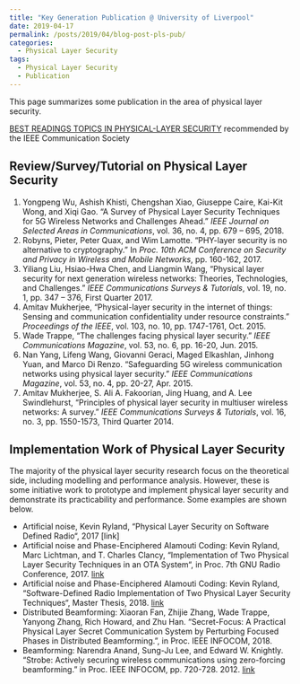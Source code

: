 ```yaml
---
title: "Key Generation Publication @ University of Liverpool"
date: 2019-04-17
permalink: /posts/2019/04/blog-post-pls-pub/
categories:
  - Physical Layer Security
tags:
  - Physical Layer Security
  - Publication
---
```

This page summarizes some publication in the area of physical layer security.

[BEST READINGS TOPICS IN PHYSICAL-LAYER SECURITY](https://www.comsoc.org/publications/best-readings/physical-layer-security) recommended by the IEEE Communication Society

## Review/Survey/Tutorial on Physical Layer Security
1. Yongpeng Wu, Ashish Khisti, Chengshan Xiao, Giuseppe Caire, Kai-Kit Wong, and Xiqi Gao. “A Survey of Physical Layer Security Techniques for 5G Wireless Networks and Challenges Ahead.” _IEEE Journal on Selected Areas in Communications_, vol. 36, no. 4, pp. 679 – 695, 2018. 
1. Robyns, Pieter, Peter Quax, and Wim Lamotte. “PHY-layer security is no alternative to cryptography.” In _Proc. 10th ACM Conference on Security and Privacy in Wireless and Mobile Networks_, pp. 160-162, 2017. 
1. Yiliang Liu, Hsiao-Hwa Chen, and Liangmin Wang, “Physical layer security for next generation wireless networks: Theories, Technologies, and Challenges.” _IEEE Communications Surveys & Tutorials_, vol. 19, no. 1, pp. 347 – 376, First Quarter 2017. 
1. Amitav Mukherjee, “Physical-layer security in the internet of things: Sensing and communication confidentiality under resource constraints.” _Proceedings of the IEEE_, vol. 103, no. 10, pp. 1747-1761, Oct. 2015. 
1. Wade Trappe, “The challenges facing physical layer security.” _IEEE Communications Magazine_, vol. 53, no. 6, pp. 16-20, Jun. 2015. 
1. Nan Yang, Lifeng Wang, Giovanni Geraci, Maged Elkashlan, Jinhong Yuan, and Marco Di Renzo. “Safeguarding 5G wireless communication networks using physical layer security.” _IEEE Communications Magazine_, vol. 53, no. 4, pp. 20-27, Apr. 2015. 
1. Amitav Mukherjee, S. Ali A. Fakoorian, Jing Huang, and A. Lee Swindlehurst, “Principles of physical layer security in multiuser wireless networks: A survey.” _IEEE Communications Surveys & Tutorials_, vol. 16, no. 3, pp. 1550-1573, Third Quarter 2014. 
 

## Implementation Work of Physical Layer Security
The majority of the physical layer security research focus on the theoretical side, including modelling and performance analysis. However, these is some initiative work to prototype and implement physical layer security and demonstrate its practicability and performance. Some examples are shown below.

* Artificial noise, Kevin Ryland, “Physical Layer Security on Software Defined Radio“, 2017 [link]
* Artificial noise and Phase-Enciphered Alamouti Coding: Kevin Ryland, Marc Lichtman, and T. Charles Clancy, “Implementation of Two Physical Layer Security Techniques in an OTA System“, in Proc. 7th GNU Radio Conference, 2017. [link](https://pubs.gnuradio.org/index.php/grcon/article/view/24)
* Artificial noise and Phase-Enciphered Alamouti Coding: Kevin Ryland,  “Software-Defined Radio Implementation of Two Physical Layer Security Techniques“, Master Thesis, 2018. [link](https://vtechworks.lib.vt.edu/handle/10919/82055)
* Distributed Beamforming: Xiaoran Fan, Zhijie Zhang, Wade Trappe, Yanyong Zhang, Rich Howard, and Zhu Han. “Secret-Focus: A Practical Physical Layer Secret Communication System by Perturbing Focused Phases in Distributed Beamforming.”, in Proc. IEEE INFOCOM, 2018. 
* Beamforming: Narendra Anand, Sung-Ju Lee, and Edward W. Knightly. “Strobe: Actively securing wireless communications using zero-forcing beamforming.” in Proc. IEEE INFOCOM, pp. 720-728. 2012. [link](https://ieeexplore.ieee.org/abstract/document/6195817)
